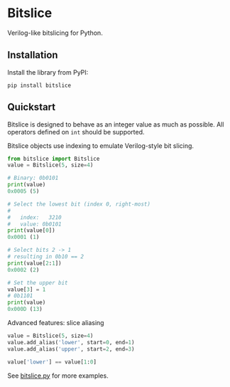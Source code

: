 # Bitslice

Verilog-like bitslicing for Python.

## Installation

Install the library from PyPI:
~~~
pip install bitslice
~~~

## Quickstart
Bitslice is designed to behave as an integer value as much as possible.
All operators defined on `int` should be supported.

Bitslice objects use indexing to emulate Verilog-style bit slicing.

~~~ python
from bitslice import Bitslice
value = Bitslice(5, size=4)

# Binary: 0b0101
print(value)
0x0005 (5)

# Select the lowest bit (index 0, right-most)
#
#   index:   3210
#   value: 0b0101
print(value[0])
0x0001 (1)

# Select bits 2 -> 1
# resulting in 0b10 == 2
print(value[2:1])
0x0002 (2)

# Set the upper bit
value[3] = 1
# 0b1101
print(value)
0x000D (13)
~~~

Advanced features: slice aliasing
~~~ python
value = Bitslice(5, size=4)
value.add_alias('lower', start=0, end=1)
value.add_alias('upper', start=2, end=3)

value['lower'] == value[1:0]
~~~
See [bitslice.py](https://github.com/zegervdv/bitslice/blob/master/bitslice/bitslice.py) for more examples.
